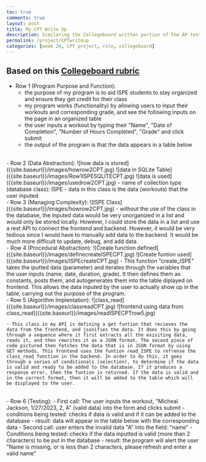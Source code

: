 ```yaml
---
toc: true
comments: true
layout: post
title: My CPT Write Up
description: Similating the Collegeboard written portion of the AP test for my project
permalink: /project/CPTwriteup
categories: [week 24, CPT project, role, collegeboard]
--- 
```


## Based on this [Collegeboard rubric](https://apcentral.collegeboard.org/media/pdf/ap22-sg-computer-science-principles.pdf)

- Row 1 (Program Purpose and Function): 
    - the purpose of my program is to aid ISPE students to stay organized and ensure they get credit for their class
    - my program works (functionality) by allowing users to input their workouts and corresponding grade, and see the following inputs on the page in an organized table
    - the user inputs a workout by typing their "Name", "Date of Completion", "Number of Hours Completed", "Grade" and click submit
    - the output of the program is that the data appears in a table below
<br>
- Row 2 (Data Abstraction): 
![how data is stored]({{site.baseurl}}/images/howrow2CPT.jpg)
![data in SQLite Table]({{site.baseurl}}/images/Row1ISPESQLITECPT.jpg)
![data is used]({{site.baseurl}}/images/usedrow2CPT.jpg)
    - name of collection type (database class): ISPE
    - data in this class is the data (workouts) that the user inputed
<br>
- Row 3 (Managing Complexity):
![ISPE Class]({{site.baseurl}}/images/howrow2CPT.jpg)
    - without the use of the class in the database, the inputed data would be very unorganized in a list and would only be stored locally. However, I could store the data in a list and use a rest API to connect the frontend and backend. However, it would be very tedious since I would have to manually add data to the backend. It would be much more difficult to update, debug, and add data.
<br>
- Row 4 (Procedural Abstraction): 
![Create function defined]({{site.baseurl}}/images/definecreateISPECPT.jpg)
![Create funtion used]({{site.baseurl}}/images/ISPEcreateCPT.jpg)
    - This function "create_ISPE" takes the iputted data (parameter) and iterates through the variables that the user inputs (name, date, duration, grade). It then defines them as constants, posts them, and autogenerates them into the table diplayed on frontend. This allows the data inputed by the user to actually show up in the table, carrying out the purpose of the program.
<br>
- Row 5 (Algorithm Implentation):
![class_read]({{site.baseurl}}/images/classreadCPT.jpg)
![frontend using data from class_read]({{site.baseurl}}/images/readISPECPTrow5.jpg)

    - This class in my API is defining a get funtion that recieves the data from the frontend, and jsonifies the data. It does this by going through a sequence where it first extracts all the exisiting data, reads it, and then rewrites it as a JSON format. The second piece of code pictured then fetches the data that is in JSON format by using GET methods. This frontend uses the funtion read_ISPE to refrense the class_read function in the backend. In order to do this, it goes through a series of conditionals (selection), to determine if the data is valid and ready to be added to the database. If it produces a response error, then the funtion is returned. If the data is valid and in the correct format, then it will be added to the table which will be displayed to the user.
<br>
- Row 6 (Testing): 
    - First call: The user inputs the workout, "Micheal Jackson, 1/27/2023, 2, A" (valid data) into the form and clicks submit
        - conditions being tested: checks if data is valid and if it can be added to the database
        - result: data will appear in the table below with the corresponding data
    - Second call: user enters the invalid data "A" into the field: "name"
        - Conditions being tested: checks if the data inputted is valid (more than 2 characters) to be put in the database
        - result: the program will alert the user "Name is missing, or is less than 2 characters, please refresh and enter a valid name"
